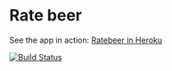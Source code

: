 Rate beer
=========

See the app in action: [Ratebeer in Heroku](https://quiet-castle-3777.herokuapp.com/breweries)

[![Build Status](https://travis-ci.org/mluukkai/ratebeer-public.png)](https://travis-ci.org/mluukkai/ratebeer-public)
